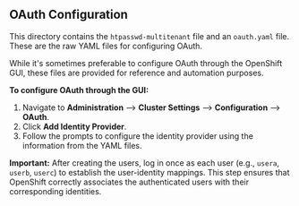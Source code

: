 ## OAuth Configuration

This directory contains the `htpasswd-multitenant` file and an `oauth.yaml` file. These are the raw YAML files for configuring OAuth.

While it's sometimes preferable to configure OAuth through the OpenShift GUI, these files are provided for reference and automation purposes.

**To configure OAuth through the GUI:**

1. Navigate to **Administration** --> **Cluster Settings** --> **Configuration** --> **OAuth**.
2. Click **Add Identity Provider**.
3. Follow the prompts to configure the identity provider using the information from the YAML files.

**Important:** After creating the users, log in once as each user (e.g., `usera`, `userb`, `userc`) to establish the user-identity mappings. This step ensures that OpenShift correctly associates the authenticated users with their corresponding identities.

